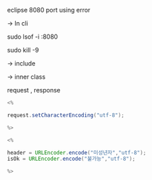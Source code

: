 eclipse 8080 port using error


-> In cli

sudo lsof -i :8080

sudo kill -9 <PID number>


-> include 

-> inner class

request , response


```java
<%

request.setCharacterEncoding("utf-8");

%>
```
```java
<%

header = URLEncoder.encode("미성년자","utf-8");
isOk = URLEncoder.encode("불가능","utf-8");

%>
```
